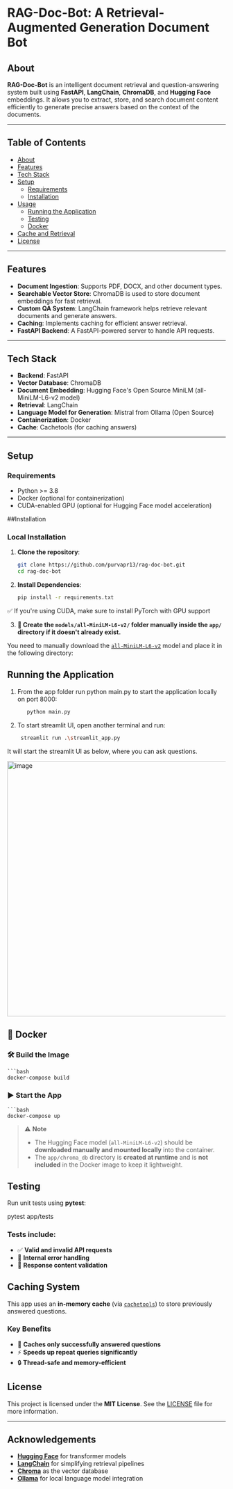# RAG-Doc-Bot: A Retrieval-Augmented Generation Document Bot

## About
**RAG-Doc-Bot** is an intelligent document retrieval and question-answering system built using **FastAPI**, **LangChain**, **ChromaDB**, and **Hugging Face** embeddings. It allows you to extract, store, and search document content efficiently to generate precise answers based on the context of the documents.

---

## Table of Contents

- [About](#about)
- [Features](#features)
- [Tech Stack](#tech-stack)
- [Setup](#setup)
  - [Requirements](#requirements)
  - [Installation](#installation)
- [Usage](#usage)
  - [Running the Application](#running-the-application)
  - [Testing](#testing)
  - [Docker](#docker)
- [Cache and Retrieval](#cache-and-retrieval)
- [License](#license)
  

---

## Features

- **Document Ingestion**: Supports PDF, DOCX, and other document types.
- **Searchable Vector Store**: ChromaDB is used to store document embeddings for fast retrieval.
- **Custom QA System**: LangChain framework helps retrieve relevant documents and generate answers.
- **Caching**: Implements caching for efficient answer retrieval.
- **FastAPI Backend**: A FastAPI-powered server to handle API requests.

---

## Tech Stack

- **Backend**: FastAPI
- **Vector Database**: ChromaDB
- **Document Embedding**: Hugging Face's Open Source MiniLM (all-MiniLM-L6-v2 model)
- **Retrieval**: LangChain
- **Language Model for Generation**: Mistral from Ollama (Open Source)
- **Containerization**: Docker
- **Cache**: Cachetools (for caching answers)

---

## Setup

### Requirements

- Python >= 3.8
- Docker (optional for containerization)
- CUDA-enabled GPU (optional for Hugging Face model acceleration)

##Installation
### Local Installation

1. **Clone the repository**:

   ```bash
   git clone https://github.com/purvapr13/rag-doc-bot.git
   cd rag-doc-bot

2. **Install Dependencies**:

    ```bash
    pip install -r requirements.txt
  ✅ If you're using CUDA, make sure to install PyTorch with GPU support

3. **📁 Create the `models/all-MiniLM-L6-v2/` folder manually inside the `app/` directory if it doesn't already exist.**

You need to manually download the [`all-MiniLM-L6-v2`](https://huggingface.co/sentence-transformers/all-MiniLM-L6-v2) model and place it in the following directory:



## Running the Application

1. From the app folder run python main.py to start the application locally on port 8000:
     ```bash
        python main.py

2. To start streamlit UI, open another terminal and run: 
     ```bash
      streamlit run .\streamlit_app.py
It will start the streamlit UI as below, where you can ask questions.

<img width="587" alt="image" src="https://github.com/user-attachments/assets/7d12c6b5-4ed3-44f8-b4c6-3b70d5c6216d" />

 

## 🚢 Docker

### 🛠️ Build the Image

    ```bash
    docker-compose build

### ▶️ Start the App

    ```bash
    docker-compose up


> ⚠️ **Note**  
> 
> - The Hugging Face model (`all-MiniLM-L6-v2`) should be **downloaded manually and mounted locally** into the container.  
> - The `app/chroma_db` directory is **created at runtime** and is **not included** in the Docker image to keep it lightweight.
  

## Testing

Run unit tests using **pytest**:

pytest app/tests

### Tests include:

- ✅ **Valid and invalid API requests**
- 🚨 **Internal error handling**
- 📄 **Response content validation**

## Caching System

This app uses an **in-memory cache** (via [`cachetools`](https://pypi.org/project/cachetools/)) to store previously answered questions.

### Key Benefits

- 🧠 **Caches only successfully answered questions**
- ⚡ **Speeds up repeat queries significantly**
- 🔒 **Thread-safe and memory-efficient**







## License

This project is licensed under the **MIT License**. See the [LICENSE](LICENSE) file for more information.

---

## Acknowledgements

- [**Hugging Face**](https://huggingface.co/) for transformer models  
- [**LangChain**](https://www.langchain.com/) for simplifying retrieval pipelines  
- [**Chroma**](https://www.trychroma.com/) as the vector database  
- [**Ollama**](https://ollama.ai/) for local language model integration  


